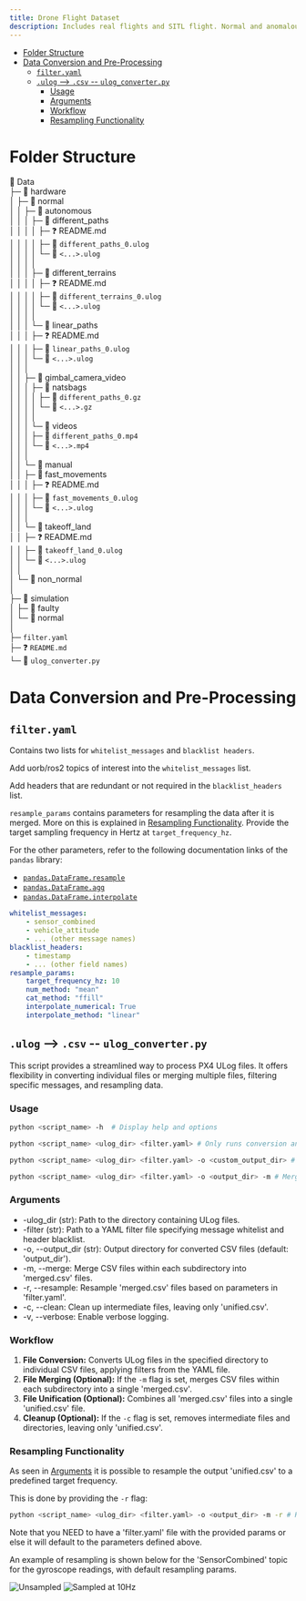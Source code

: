 ```yaml
---
title: Drone Flight Dataset
description: Includes real flights and SITL flight. Normal and anomalous.
---
```


<!--toc:start-->
- [Folder Structure](#folder-structure)
- [Data Conversion and Pre-Processing](#data-conversion-and-pre-processing)
  - [`filter.yaml`](#filteryaml)
  - [`.ulog` --> `.csv` -- `ulog_converter.py`](#ulog-csv-ulogconverterpy)
    - [Usage](#usage)
    - [Arguments](#arguments)
    - [Workflow](#workflow)
    - [Resampling Functionality](#resampling-functionality)
<!--toc:end-->

# Folder Structure

📂 Data  
├─ 📂 hardware  
│  ├─ 📂 normal  
│  │  ├─ 📂 autonomous                                                                         
│  │  │  ├─ 📂 different_paths  
│  │  │  │  ├─ ❓ README.md  
│  │  │  │  ├─ 💾 `different_paths_0.ulog`  
│  │  │  │  └─ 💾 `<...>.ulog`    
│  │  │  │    
│  │  │  ├─ 📂 different_terrains  
│  │  │  │  ├─ ❓ README.md   
│  │  │  │  ├─ 💾 `different_terrains_0.ulog`  
│  │  │  │  └─ 💾 `<...>.ulog`    
│  │  │  │    
│  │  │  └─ 📂 linear_paths  
│  │  │     ├─ ❓ README.md   
│  │  │     ├─ 💾 `linear_paths_0.ulog`  
│  │  │     └─ 💾 `<...>.ulog`    
│  │  │  
│  │  ├─ 📂 gimbal_camera_video  
│  │  │  ├─ 📂 natsbags  
│  │  │  │  ├─ 💾 `different_paths_0.gz`  
│  │  │  │  └─ 💾 `<...>.gz`    
│  │  │  │    
│  │  │  └─ 📂 videos  
│  │  │     ├─ 💾 `different_paths_0.mp4`  
│  │  │     └─ 💾 `<...>.mp4`    
│  │  │  
│  │  └─ 📂 manual  
│  │     ├─ 📂 fast_movements  
│  │     │    ├─ ❓ README.md   
│  │     │    ├─ 💾 `fast_movements_0.ulog`  
│  │     │    └─ 💾 `<...>.ulog`    
│  │     │  
│  │     └─ 📂 takeoff_land  
│  │        ├─ ❓ README.md  
│  │        ├─ 💾 `takeoff_land_0.ulog`  
│  │        └─ 💾 `<...>.ulog`  
│  │  
│  └─ 📂 non_normal  
│  
├─ 📂 simulation  
│  ├─ 📂 faulty  
│  └─ 📂 normal  
│     
├─ `filter.yaml`  
├─ ❓ `README.md`  
└─ 🐍 `ulog_converter.py`  

# Data Conversion and Pre-Processing

## `filter.yaml`

Contains two lists for `whitelist_messages` and `blacklist headers`.

Add uorb/ros2 topics of interest into the `whitelist_messages` list.

Add headers that are redundant or not required in the `blacklist_headers` list.

`resample_params` contains parameters for resampling the data after it is merged. More on this is explained in [Resampling Functionality](README#resampling-functionality). Provide the target sampling frequency in Hertz at `target_frequency_hz`.

For the other parameters, refer to the following documentation links of the `pandas` library:
* [`pandas.DataFrame.resample`](https://pandas.pydata.org/docs/reference/api/pandas.DataFrame.resample.html)
* [`pandas.DataFrame.agg`](https://pandas.pydata.org/docs/reference/api/pandas.DataFrame.agg.html)
* [`pandas.DataFrame.interpolate`](https://pandas.pydata.org/docs/reference/api/pandas.DataFrame.interpolate.html)

```yaml
whitelist_messages:
    - sensor_combined
    - vehicle_attitude
    - ... (other message names)
blacklist_headers:
    - timestamp
    - ... (other field names)
resample_params:
    target_frequency_hz: 10
    num_method: "mean"
    cat_method: "ffill"
    interpolate_numerical: True
    interpolate_method: "linear"
```

## `.ulog` --> `.csv` -- `ulog_converter.py`

This script provides a streamlined way to process PX4 ULog files. It offers flexibility in converting individual files or merging multiple files, filtering specific messages, and resampling data.

### Usage

```bash
python <script_name> -h  # Display help and options
```
```bash
python <script_name> <ulog_dir> <filter.yaml> # Only runs conversion and output into `output_dir`
```
```bash
python <script_name> <ulog_dir> <filter.yaml> -o <custom_output_dir> # Runs conversion and output in custom_output_dir
```
```bash
python <script_name> <ulog_dir> <filter.yaml> -o <output_dir> -m # Merges CSV files into a unified.csv file
```

### Arguments

* -ulog_dir (str): Path to the directory containing ULog files.
* -filter (str): Path to a YAML filter file specifying message whitelist and header blacklist.
* -o, --output_dir (str): Output directory for converted CSV files (default: 'output_dir').
* -m, --merge: Merge CSV files within each subdirectory into 'merged.csv' files.
* -r, --resample: Resample 'merged.csv' files based on parameters in 'filter.yaml'.
* -c, --clean: Clean up intermediate files, leaving only 'unified.csv'.
* -v, --verbose: Enable verbose logging.

### Workflow

1. **File Conversion:** Converts ULog files in the specified directory to individual CSV files, applying filters from the YAML file.
2. **File Merging (Optional):** If the `-m` flag is set, merges CSV files within each subdirectory into a single 'merged.csv'.
3. **File Unification (Optional):** Combines all 'merged.csv' files into a single 'unified.csv' file.
4. **Cleanup (Optional):** If the `-c` flag is set, removes intermediate files and directories, leaving only 'unified.csv'.

### Resampling Functionality

As seen in [Arguments](README#Arguments) it is possible to resample the output 'unified.csv' to a predefined target frequency.

This is done by providing the `-r` flag:

```bash
python <script_name> <ulog_dir> <filter.yaml> -o <output_dir> -m -r # Resamples data according to provided filter params
```

Note that you NEED to have a 'filter.yaml' file with the provided params or else it will default to the parameters defined above.

An example of resampling is shown below for the 'SensorCombined' topic for the gyroscope readings, with default resampling params.

![Unsampled](./assets/unsampled.png) ![Sampled at 10Hz](./assets/sampled_10hz.png)
